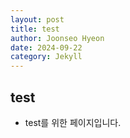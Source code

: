 ```yaml
---
layout: post
title: test
author: Joonseo Hyeon
date: 2024-09-22
category: Jekyll
---
```


## test

- test를 위한 페이지입니다.
